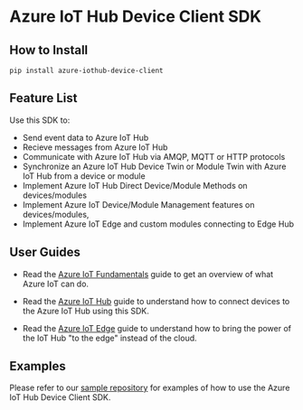 # Azure IoT Hub Device Client SDK

## How to Install

```
pip install azure-iothub-device-client
```

## Feature List

Use this SDK to:

* Send event data to Azure IoT Hub
* Recieve messages from Azure IoT Hub
* Communicate with Azure IoT Hub via AMQP, MQTT or HTTP protocols
* Synchronize an Azure IoT Hub Device Twin or Module Twin with Azure IoT Hub from a device or module
* Implement Azure IoT Hub Direct Device/Module Methods on devices/modules
* Implement Azure IoT Device/Module Management features on devices/modules,
* Implement Azure IoT Edge and custom modules connecting to Edge Hub

## User Guides
* Read the [Azure IoT Fundamentals][Azure IoT Fundamentals] guide to get an overview of what Azure IoT can do.

* Read the [Azure IoT Hub][Azure IoT Hub Documentation] guide to understand how to connect devices to the Azure IoT Hub using this SDK.

* Read the [Azure IoT Edge][Azure IoT Edge] guide to understand how to bring the power of the IoT Hub "to the edge" instead of the cloud.

## Examples

Please refer to our [sample repository][Python Device SDK Sample Repository] for examples of how to use the Azure IoT Hub Device Client SDK.


[Azure IoT Fundamentals]: https://docs.microsoft.com/en-us/azure/iot-fundamentals/
[Azure IoT Hub Documentation]: https://docs.microsoft.com/en-us/azure/iot-hub/
[Azure IoT Edge]:
https://docs.microsoft.com/en-us/azure/iot-edge/
[Python Device SDK Sample Repository]: https://github.com/Azure/azure-iot-sdk-python/tree/master/device/samples